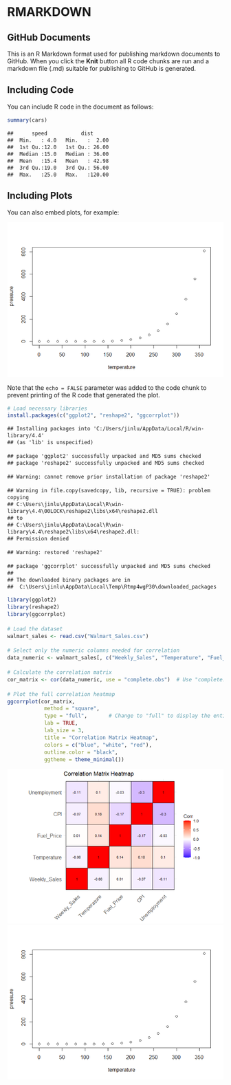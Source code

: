 RMARKDOWN
================

## GitHub Documents

This is an R Markdown format used for publishing markdown documents to
GitHub. When you click the **Knit** button all R code chunks are run and
a markdown file (.md) suitable for publishing to GitHub is generated.

## Including Code

You can include R code in the document as follows:

``` r
summary(cars)
```

    ##      speed           dist       
    ##  Min.   : 4.0   Min.   :  2.00  
    ##  1st Qu.:12.0   1st Qu.: 26.00  
    ##  Median :15.0   Median : 36.00  
    ##  Mean   :15.4   Mean   : 42.98  
    ##  3rd Qu.:19.0   3rd Qu.: 56.00  
    ##  Max.   :25.0   Max.   :120.00

## Including Plots

You can also embed plots, for example:

![](RMARKDOWN-LATEST_files/figure-gfm/pressure-1.png)<!-- -->

Note that the `echo = FALSE` parameter was added to the code chunk to
prevent printing of the R code that generated the plot.

``` r
# Load necessary libraries
install.packages(c("ggplot2", "reshape2", "ggcorrplot"))
```

    ## Installing packages into 'C:/Users/jinlu/AppData/Local/R/win-library/4.4'
    ## (as 'lib' is unspecified)

    ## package 'ggplot2' successfully unpacked and MD5 sums checked
    ## package 'reshape2' successfully unpacked and MD5 sums checked

    ## Warning: cannot remove prior installation of package 'reshape2'

    ## Warning in file.copy(savedcopy, lib, recursive = TRUE): problem copying
    ## C:\Users\jinlu\AppData\Local\R\win-library\4.4\00LOCK\reshape2\libs\x64\reshape2.dll
    ## to
    ## C:\Users\jinlu\AppData\Local\R\win-library\4.4\reshape2\libs\x64\reshape2.dll:
    ## Permission denied

    ## Warning: restored 'reshape2'

    ## package 'ggcorrplot' successfully unpacked and MD5 sums checked
    ## 
    ## The downloaded binary packages are in
    ##  C:\Users\jinlu\AppData\Local\Temp\Rtmp4wgP30\downloaded_packages

``` r
library(ggplot2)
library(reshape2)
library(ggcorrplot)

# Load the dataset
walmart_sales <- read.csv("Walmart_Sales.csv")

# Select only the numeric columns needed for correlation
data_numeric <- walmart_sales[, c("Weekly_Sales", "Temperature", "Fuel_Price", "CPI", "Unemployment")]

# Calculate the correlation matrix
cor_matrix <- cor(data_numeric, use = "complete.obs")  # Use "complete.obs" to handle missing values

# Plot the full correlation heatmap
ggcorrplot(cor_matrix, 
            method = "square", 
            type = "full",       # Change to "full" to display the entire matrix
            lab = TRUE, 
            lab_size = 3, 
            title = "Correlation Matrix Heatmap",
            colors = c("blue", "white", "red"),
            outline.color = "black",
            ggtheme = theme_minimal())
```

![](RMARKDOWN-LATEST_files/figure-gfm/project%201-1.png)<!-- -->
![](RMARKDOWN-LATEST_files/figure-gfm/pressure-1.png)<!-- -->
